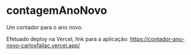 ﻿# contagemAnoNovo
 
 Um contador para o ano novo.

Efetuado deploy na Vercel, link para a aplicação: https://contador-ano-novo-carlosfallac.vercel.app/
